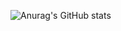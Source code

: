 ![Anurag's GitHub stats](https://github-readme-stats.vercel.app/api?username=CL3IX&show_icons=true&theme=radical)
